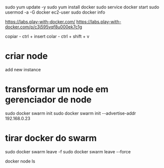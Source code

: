 sudo yum update -y
sudo yum install docker
sudo service docker start
sudo usermod -a -G docker ec2-user
sudo docker info

https://labs.play-with-docker.com/
https://labs.play-with-docker.com/p/c3j595vqf8u000ek7c1g

copiar - ctrl + insert
colar - ctrl + shift + v

# criar node
add new instance

# transformar um node em gerenciador de node
sudo docker swarm init
sudo docker swarm init --advertise-addr 192.168.0.23

# tirar docker do swarm
sudo docker swarm leave -f
sudo docker swarm leave --force

docker node ls



